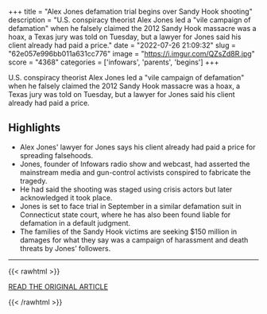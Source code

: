 +++
title = "Alex Jones defamation trial begins over Sandy Hook shooting"
description = "U.S. conspiracy theorist Alex Jones led a \"vile campaign of defamation\" when he falsely claimed the 2012 Sandy Hook massacre was a hoax, a Texas jury was told on Tuesday, but a lawyer for Jones said his client already had paid a price."
date = "2022-07-26 21:09:32"
slug = "62e057e996bb011a631cc776"
image = "https://i.imgur.com/QZsZd8R.jpg"
score = "4368"
categories = ['infowars', 'parents', 'begins']
+++

U.S. conspiracy theorist Alex Jones led a \"vile campaign of defamation\" when he falsely claimed the 2012 Sandy Hook massacre was a hoax, a Texas jury was told on Tuesday, but a lawyer for Jones said his client already had paid a price.

## Highlights

- Alex Jones' lawyer for Jones says his client already had paid a price for spreading falsehoods.
- Jones, founder of Infowars radio show and webcast, had asserted the mainstream media and gun-control activists conspired to fabricate the tragedy.
- He had said the shooting was staged using crisis actors but later acknowledged it took place.
- Jones is set to face trial in September in a similar defamation suit in Connecticut state court, where he has also been found liable for defamation in a default judgment.
- The families of the Sandy Hook victims are seeking $150 million in damages for what they say was a campaign of harassment and death threats by Jones’ followers.

---

{{< rawhtml >}}
  <p class="article-category">
    <a target="_blank" href="https://www.reuters.com/world/us/alex-jones-defamation-trial-begins-over-sandy-hook-shooting-2022-07-26/">READ THE ORIGINAL ARTICLE</a>
  </p>
{{< /rawhtml >}}
